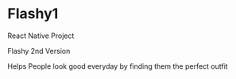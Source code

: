 # Flashy1

React Native Project

Flashy 2nd Version

Helps People look good everyday by finding them the perfect outfit

